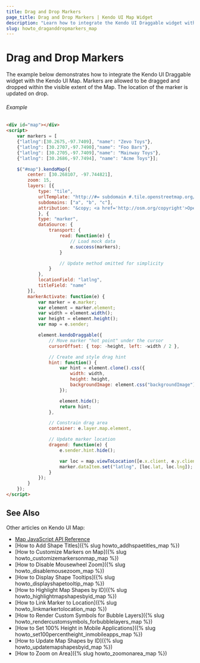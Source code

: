 ```yaml
---
title: Drag and Drop Markers
page_title: Drag and Drop Markers | Kendo UI Map Widget
description: "Learn how to integrate the Kendo UI Draggable widget with the Kendo UI Map widget."
slug: howto_draganddropmarkers_map
---
```


# Drag and Drop Markers

The example below demonstrates how to integrate the Kendo UI Draggable widget with the Kendo UI Map. Markers are allowed to be dragged and dropped within the visible extent of the Map. The location of the marker is updated on drop.

###### Example

```html
<div id="map"></div>
<script>
    var markers = [
    {"latlng":[30.2675,-97.7409], "name": "Zevo Toys"},
    {"latlng": [30.2707,-97.7490],"name": "Foo Bars"},
    {"latlng": [30.2705,-97.7409],"name": "Mainway Toys"},
    {"latlng": [30.2686,-97.7494], "name": "Acme Toys"}];

    $("#map").kendoMap({
        center: [30.268107, -97.744821],
        zoom: 15,
        layers: [{
            type: "tile",
            urlTemplate: "http://#= subdomain #.tile.openstreetmap.org/#= zoom #/#= x #/#= y #.png",
            subdomains: ["a", "b", "c"],
            attribution: "&copy; <a href='http://osm.org/copyright'>OpenStreetMap contributors</a>."
            }, {
            type: "marker",
            dataSource: {
                transport: {
                    read: function(e) {
                        // Load mock data
                        e.success(markers);
                    }

                    // Update method omitted for simplicity
                }
            },
            locationField: "latlng",
            titleField: "name"
        }],
        markerActivate: function(e) {
            var marker = e.marker;
            var element = marker.element;
            var width = element.width();
            var height = element.height();
            var map = e.sender;

            element.kendoDraggable({
                // Move marker "hot point" under the cursor
                cursorOffset: { top: -height, left: -width / 2 },

                // Create and style drag hint
                hint: function() {
                    var hint = element.clone().css({
                        width: width,
                        height: height,
                        backgroundImage: element.css("backgroundImage")
                    });

                    element.hide();
                    return hint;
                },

                // Constrain drag area
                container: e.layer.map.element,

                // Update marker location
                dragend: function(e) {
                    e.sender.hint.hide();

                    var loc = map.viewToLocation([e.x.client, e.y.client]);
                    marker.dataItem.set("latlng", [loc.lat, loc.lng]);
                }
            });
        }
    });
</script>
```

## See Also

Other articles on Kendo UI Map:

* [Map JavaScript API Reference](/api/javascript/dataviz/ui/map)
* [How to Add Shape Titles]({% slug howto_addhspaetitles_map %})
* [How to Customize Markers on Map]({% slug howto_customizemarkersonmap_map %})
* [How to Disable Mousewheel Zoom]({% slug howto_disablemousezoom_map %})
* [How to Display Shape Tooltips]({% slug howto_displayshapetooltip_map %})
* [How to Highlight Map Shapes by ID]({% slug howto_highlightmapshapesbyid_map %})
* [How to Link Marker to Location]({% slug howto_linkmarkertolocation_map %})
* [How to Render Custom Symbols for Bubble Layers]({% slug howto_rendercustomsymbols_forbubblelayers_map %})
* [How to Set 100% Height in Mobile Applications]({% slug howto_set100percentheight_inmobileapps_map %})
* [How to Update Map Shapes by ID]({% slug howto_updatemapshapesbyid_map %})
* [How to Zoom on Area]({% slug howto_zoomonarea_map %})
